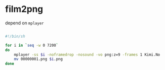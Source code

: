 # film2png
depend on `mplayer`
```bash

#!/bin/sh

for i in `seq -w 0 7200`
do
    mplayer -ss $i -noframedrop -nosound -vo png:z=9 -frames 1 Kimi.No.Na.Wa.2016.1080p.1080p.BluRay.x264.DTS-HDC.mkv
    mv 00000001.png $i.png
done
```
